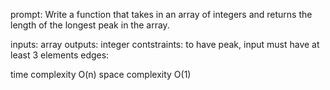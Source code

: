 prompt: Write a function that takes in an array of integers and returns the length of the longest peak in the array.

inputs: array
outputs: integer
contstraints: to have peak, input must have at least 3 elements
edges:

time complexity O(n)
space complexity O(1)
